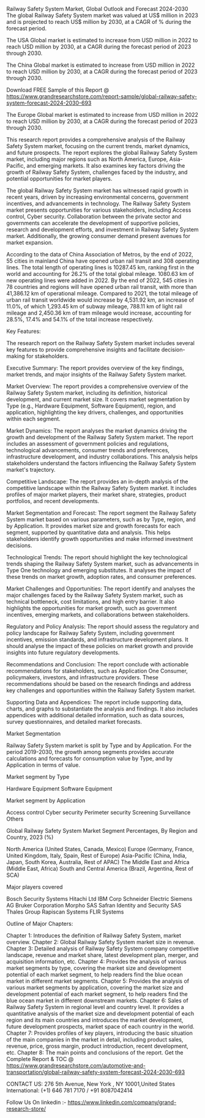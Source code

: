 Railway Safety System Market, Global Outlook and Forecast 2024-2030
The global Railway Safety System market was valued at US$ million in 2023 and is projected to reach US$ million by 2030, at a CAGR of % during the forecast period.

The USA Global market is estimated to increase from USD million in 2022 to reach USD million by 2030, at a CAGR during the forecast period of 2023 through 2030.

The China Global market is estimated to increase from USD million in 2022 to reach USD million by 2030, at a CAGR during the forecast period of 2023 through 2030.

Download FREE Sample of this Report @ https://www.grandresearchstore.com/report-sample/global-railway-safety-system-forecast-2024-2030-693

The Europe Global market is estimated to increase from USD million in 2022 to reach USD million by 2030, at a CAGR during the forecast period of 2023 through 2030.

This research report provides a comprehensive analysis of the Railway Safety System market, focusing on the current trends, market dynamics, and future prospects. The report explores the global Railway Safety System market, including major regions such as North America, Europe, Asia-Pacific, and emerging markets. It also examines key factors driving the growth of Railway Safety System, challenges faced by the industry, and potential opportunities for market players.

The global Railway Safety System market has witnessed rapid growth in recent years, driven by increasing environmental concerns, government incentives, and advancements in technology. The Railway Safety System market presents opportunities for various stakeholders, including Access control, Cyber security. Collaboration between the private sector and governments can accelerate the development of supportive policies, research and development efforts, and investment in Railway Safety System market. Additionally, the growing consumer demand present avenues for market expansion.

According to the data of China Association of Metros, by the end of 2022, 55 cities in mainland China have opened urban rail transit and 308 operating lines. The total length of operating lines is 10287.45 km, ranking first in the world and accounting for 26.2% of the total global mileage. 1080.63 km of new operating lines were added in 2022. By the end of 2022, 545 cities in 78 countries and regions will have opened urban rail transit, with more than 41,386.12 km of operational mileage. Compared to 2021, the total mileage of urban rail transit worldwide would increase by 4,531.92 km, an increase of 11.0%, of which 1,293.45 km of subway mileage, 788.11 km of light rail mileage and 2,450.36 km of tram mileage would increase, accounting for 28.5%, 17.4% and 54.1% of the total increase respectively.

Key Features:

The research report on the Railway Safety System market includes several key features to provide comprehensive insights and facilitate decision-making for stakeholders.

Executive Summary: The report provides overview of the key findings, market trends, and major insights of the Railway Safety System market.

Market Overview: The report provides a comprehensive overview of the Railway Safety System market, including its definition, historical development, and current market size. It covers market segmentation by Type (e.g., Hardware Equipment, Software Equipment), region, and application, highlighting the key drivers, challenges, and opportunities within each segment.

Market Dynamics: The report analyses the market dynamics driving the growth and development of the Railway Safety System market. The report includes an assessment of government policies and regulations, technological advancements, consumer trends and preferences, infrastructure development, and industry collaborations. This analysis helps stakeholders understand the factors influencing the Railway Safety System market's trajectory.

Competitive Landscape: The report provides an in-depth analysis of the competitive landscape within the Railway Safety System market. It includes profiles of major market players, their market share, strategies, product portfolios, and recent developments.

Market Segmentation and Forecast: The report segment the Railway Safety System market based on various parameters, such as by Type, region, and by Application. It provides market size and growth forecasts for each segment, supported by quantitative data and analysis. This helps stakeholders identify growth opportunities and make informed investment decisions.

Technological Trends: The report should highlight the key technological trends shaping the Railway Safety System market, such as advancements in Type One technology and emerging substitutes. It analyses the impact of these trends on market growth, adoption rates, and consumer preferences.

Market Challenges and Opportunities: The report identify and analyses the major challenges faced by the Railway Safety System market, such as technical bottleneck, cost limitations, and high entry barrier. It also highlights the opportunities for market growth, such as government incentives, emerging markets, and collaborations between stakeholders.

Regulatory and Policy Analysis: The report should assess the regulatory and policy landscape for Railway Safety System, including government incentives, emission standards, and infrastructure development plans. It should analyse the impact of these policies on market growth and provide insights into future regulatory developments.

Recommendations and Conclusion: The report conclude with actionable recommendations for stakeholders, such as Application One Consumer, policymakers, investors, and infrastructure providers. These recommendations should be based on the research findings and address key challenges and opportunities within the Railway Safety System market.

Supporting Data and Appendices: The report include supporting data, charts, and graphs to substantiate the analysis and findings. It also includes appendices with additional detailed information, such as data sources, survey questionnaires, and detailed market forecasts.

Market Segmentation

Railway Safety System market is split by Type and by Application. For the period 2019-2030, the growth among segments provides accurate calculations and forecasts for consumption value by Type, and by Application in terms of value.

Market segment by Type

Hardware Equipment
Software Equipment

Market segment by Application

Access control
Cyber security
Perimeter security
Screening
Surveillance
Others

Global Railway Safety System Market Segment Percentages, By Region and Country, 2023 (%)

North America (United States, Canada, Mexico)
Europe (Germany, France, United Kingdom, Italy, Spain, Rest of Europe)
Asia-Pacific (China, India, Japan, South Korea, Australia, Rest of APAC)
The Middle East and Africa (Middle East, Africa)
South and Central America (Brazil, Argentina, Rest of SCA)

Major players covered

Bosch Security Systems
Hitachi Ltd
IBM Corp
Schneider Electric
Siemens AG
Bruker Corporation
Morpho SAS
Safran Identity and Security SAS
Thales Group
Rapiscan Systems
FLIR Systems

Outline of Major Chapters:

Chapter 1: Introduces the definition of Railway Safety System, market overview.
Chapter 2: Global Railway Safety System market size in revenue.
Chapter 3: Detailed analysis of Railway Safety System company competitive landscape, revenue and market share, latest development plan, merger, and acquisition information, etc.
Chapter 4: Provides the analysis of various market segments by type, covering the market size and development potential of each market segment, to help readers find the blue ocean market in different market segments.
Chapter 5: Provides the analysis of various market segments by application, covering the market size and development potential of each market segment, to help readers find the blue ocean market in different downstream markets.
Chapter 6: Sales of Railway Safety System in regional level and country level. It provides a quantitative analysis of the market size and development potential of each region and its main countries and introduces the market development, future development prospects, market space of each country in the world.
Chapter 7: Provides profiles of key players, introducing the basic situation of the main companies in the market in detail, including product sales, revenue, price, gross margin, product introduction, recent development, etc.
Chapter 8: The main points and conclusions of the report.
Get the Complete Report & TOC @ https://www.grandresearchstore.com/automotive-and-transportation/global-railway-safety-system-forecast-2024-2030-693

CONTACT US:
276 5th Avenue, New York , NY 10001,United States
International: (+1) 646 781 7170 / +91 8087042414

Follow Us On linkedin :- https://www.linkedin.com/company/grand-research-store/
